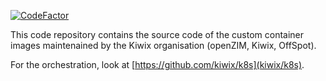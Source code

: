 [![CodeFactor](https://www.codefactor.io/repository/github/kiwix/container-images/badge)](https://www.codefactor.io/repository/github/kiwix/container-images)

This code repository contains the source code of the custom container
images maintenained by the Kiwix organisation (openZIM, Kiwix,
OffSpot).

For the orchestration, look at [https://github.com/kiwix/k8s](kiwix/k8s).